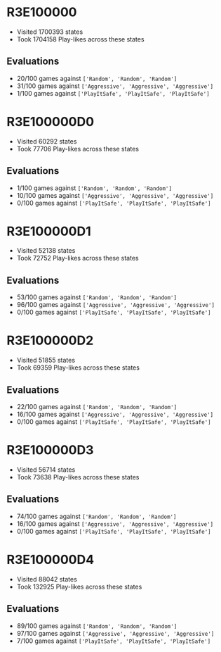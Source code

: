 # R3E100000
- Visited 1700393 states
- Took 1704158 Play-likes across these states
## Evaluations
- 20/100 games against `['Random', 'Random', 'Random']`
- 31/100 games against `['Aggressive', 'Aggressive', 'Aggressive']`
- 1/100 games against `['PlayItSafe', 'PlayItSafe', 'PlayItSafe']`
# R3E100000D0
- Visited 60292 states
- Took 77706 Play-likes across these states
## Evaluations
- 1/100 games against `['Random', 'Random', 'Random']`
- 10/100 games against `['Aggressive', 'Aggressive', 'Aggressive']`
- 0/100 games against `['PlayItSafe', 'PlayItSafe', 'PlayItSafe']`
# R3E100000D1
- Visited 52138 states
- Took 72752 Play-likes across these states
## Evaluations
- 53/100 games against `['Random', 'Random', 'Random']`
- 96/100 games against `['Aggressive', 'Aggressive', 'Aggressive']`
- 0/100 games against `['PlayItSafe', 'PlayItSafe', 'PlayItSafe']`
# R3E100000D2
- Visited 51855 states
- Took 69359 Play-likes across these states
## Evaluations
- 22/100 games against `['Random', 'Random', 'Random']`
- 16/100 games against `['Aggressive', 'Aggressive', 'Aggressive']`
- 0/100 games against `['PlayItSafe', 'PlayItSafe', 'PlayItSafe']`
# R3E100000D3
- Visited 56714 states
- Took 73638 Play-likes across these states
## Evaluations
- 74/100 games against `['Random', 'Random', 'Random']`
- 16/100 games against `['Aggressive', 'Aggressive', 'Aggressive']`
- 0/100 games against `['PlayItSafe', 'PlayItSafe', 'PlayItSafe']`
# R3E100000D4
- Visited 88042 states
- Took 132925 Play-likes across these states
## Evaluations
- 89/100 games against `['Random', 'Random', 'Random']`
- 97/100 games against `['Aggressive', 'Aggressive', 'Aggressive']`
- 7/100 games against `['PlayItSafe', 'PlayItSafe', 'PlayItSafe']`
